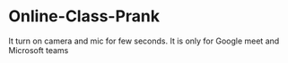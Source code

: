# Online-Class-Prank
It turn on camera and mic for few seconds. It is only for Google meet and Microsoft teams
